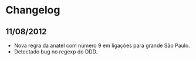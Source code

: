# Changelog

## 11/08/2012

* Nova regra da anatel com número 9 em ligações para grande São Paulo.
* Detectado bug no regexp do DDD.